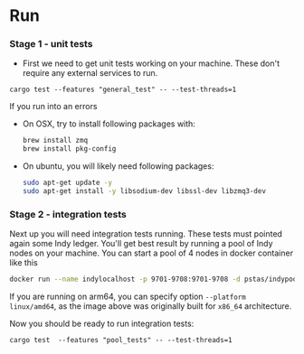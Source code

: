 
# Run
### Stage 1 - unit tests
- First we need to get unit tests working on your machine. These don't require any external services to run.
```
cargo test --features "general_test" -- --test-threads=1
```
If you run into an errors
- On OSX, try to install following packages with:
  ```sh
  brew install zmq
  brew install pkg-config
  ```
- On ubuntu, you will likely need following packages:
  ```sh
  sudo apt-get update -y
  sudo apt-get install -y libsodium-dev libssl-dev libzmq3-dev
  ```

### Stage 2 - integration tests
Next up you will need integration tests running. These tests must pointed again some Indy ledger.
You'll get best result by running a pool of Indy nodes on your machine. You can start a pool of 4 nodes
in docker container like this
```sh
docker run --name indylocalhost -p 9701-9708:9701-9708 -d pstas/indypool-localhost:1.15.0-localhost
```
If you are running on arm64, you can specify option `--platform linux/amd64`, as the image above was
originally built for `x86_64` architecture.

Now you should be ready to run integration tests:
```
cargo test  --features "pool_tests" -- --test-threads=1
```
